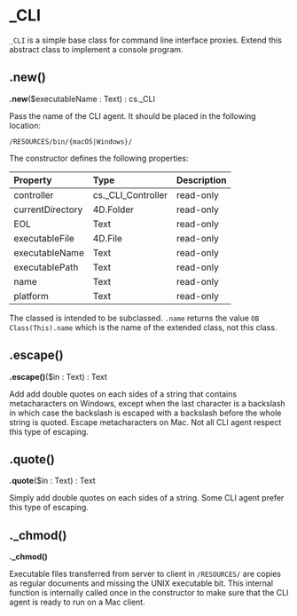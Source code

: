 # _CLI

`_CLI` is a simple base class for command line interface proxies. Extend this abstract class to implement a console program.

## .new() 

**.new**($executableName : Text) : cs._CLI

Pass the name of the CLI agent. It should be placed in the following location:

```
/RESOURCES/bin/{macOS|Windows}/
```

The constructor defines the following properties:

|Property|Type|Description|
|:-|:-|:-|
|controller|cs._CLI_Controller|read-only|
|currentDirectory|4D.Folder|read-only|
|EOL|Text|read-only|
|executableFile|4D.File|read-only|
|executableName|Text|read-only|
|executablePath|Text|read-only|
|name|Text|read-only|
|platform|Text|read-only|

The classed is intended to be subclassed. `.name` returns the value `OB Class(This).name` which is the name of the extended class, not this class.

## .escape()

**.escape()**($in : Text) : Text

Add add double quotes on each sides of a string that contains metacharacters on Windows, except when the last character is a backslash in which case the backslash is escaped with a backslash before the whole string is quoted. Escape metacharacters on Mac. Not all CLI agent respect this type of escaping.

## .quote()

**.quote**($in : Text) : Text

Simply add double quotes on each sides of a string. Some CLI agent prefer this type of escaping.

## ._chmod()

**._chmod()**

Executable files transferred from server to client in `/RESOURCES/` are copies as regular documents and missing the UNIX executable bit. This internal function is internally called once in the constructor to make sure that the CLI agent is ready to run on a Mac client.  

